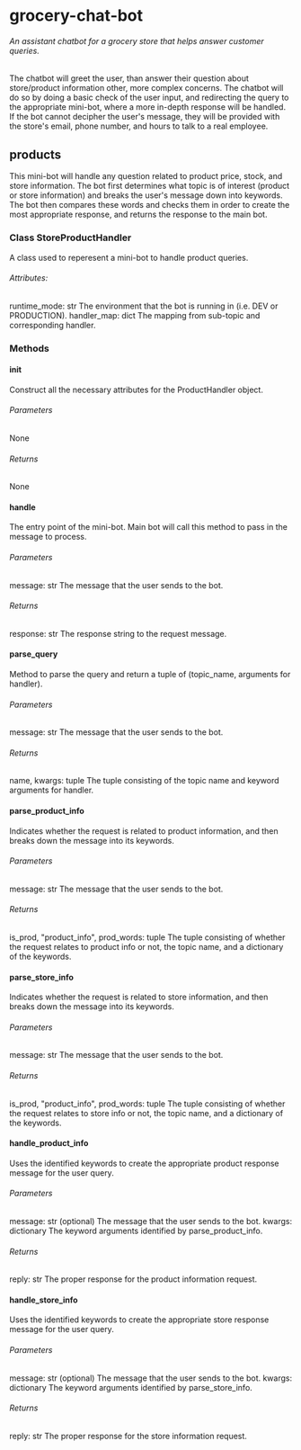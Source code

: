 # grocery-chat-bot
###### An assistant chatbot for a grocery store that helps answer customer queries.
The chatbot will greet the user, than answer their question about store/product information other, more complex concerns.
The chatbot will do so by doing a basic check of the user input, and redirecting the query to the appropriate mini-bot, where a more in-depth response will be handled. If the bot cannot decipher the user's message, they will be provided with the store's email, phone number, and hours to talk to a real employee.

## products
This mini-bot will handle any question related to product price, stock, and store information. The bot first determines what topic is of interest (product or store information) and breaks the user's message down into keywords. The bot then compares these words and checks them in order to create the most appropriate response, and returns the response to the main bot.
### Class StoreProductHandler
A class used to reperesent a mini-bot to handle product queries.
###### Attributes:
runtime_mode: str
The environment that the bot is running in (i.e. DEV or PRODUCTION).
handler_map: dict
The mapping from sub-topic and corresponding handler.

### Methods
#### __init__
Construct all the necessary attributes for the ProductHandler object.
###### Parameters
None
###### Returns
None
#### handle
The entry point of the mini-bot. Main bot will call this method to pass in the message to process.
###### Parameters
message: str
The message that the user sends to the bot.
###### Returns
response: str
The response string to the request message.
#### parse_query
Method to parse the query and return a tuple of (topic_name, arguments for handler).
###### Parameters
message: str
The message that the user sends to the bot.
###### Returns
name, kwargs: tuple
The tuple consisting of the topic name and keyword arguments for handler.
#### parse_product_info
Indicates whether the request is related to product information, and then breaks down the message into its keywords.
###### Parameters
message: str
The message that the user sends to the bot.
###### Returns
is_prod, "product_info", prod_words: tuple
The tuple consisting of whether the request relates to product info or not, the topic name, and a dictionary of the keywords.
#### parse_store_info
Indicates whether the request is related to store information, and then breaks down the message into its keywords.
###### Parameters
message: str
The message that the user sends to the bot.
###### Returns
is_prod, "product_info", prod_words: tuple
The tuple consisting of whether the request relates to store info or not, the topic name, and a dictionary of the keywords.
#### handle_product_info
Uses the identified keywords to create the appropriate product response message for the user query.
###### Parameters
message: str (optional)
The message that the user sends to the bot.
kwargs: dictionary
The keyword arguments identified by parse_product_info.
###### Returns
reply: str
The proper response for the product information request.
#### handle_store_info
Uses the identified keywords to create the appropriate store response message for the user query.
###### Parameters
message: str (optional)
The message that the user sends to the bot.
kwargs: dictionary
The keyword arguments identified by parse_store_info.
###### Returns
reply: str
The proper response for the store information request.